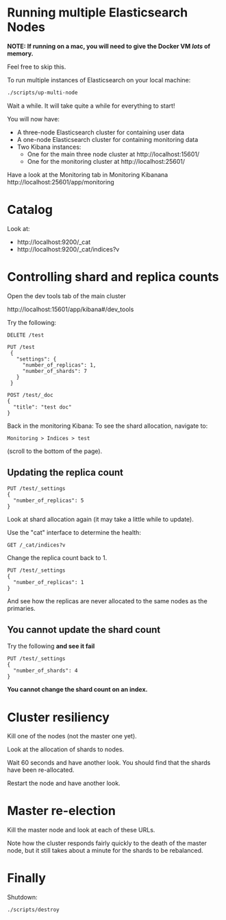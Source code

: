 
# Running multiple Elasticsearch Nodes

**NOTE: If running on a mac, you will need to give the Docker VM _lots_ of memory.**

Feel free to skip this.

To run multiple instances of Elasticsearch on your local machine:

```bash
./scripts/up-multi-node
```

Wait a while.  It will take quite a while for everything to start!

You will now have:

- A three-node Elasticsearch cluster for containing user data
- A one-node Elasticsearch cluster for containing monitoring data
- Two Kibana instances:
  - One for the main three node cluster at http://localhost:15601/
  - One for the monitoring cluster at http://localhost:25601/

Have a look at the Monitoring tab in Monitoring Kibanana 
http://localhost:25601/app/monitoring

# Catalog

Look at:

- http://localhost:9200/_cat
- http://localhost:9200/_cat/indices?v


# Controlling shard and replica counts

Open the dev tools tab of the main cluster

http://localhost:15601/app/kibana#/dev_tools

Try the following:

```
DELETE /test

PUT /test
 {
   "settings": {
     "number_of_replicas": 1,
     "number_of_shards": 7
   }
 }

POST /test/_doc
{
  "title": "test doc"
}
```

Back in the monitoring Kibana:
To see the shard allocation, navigate to:

`Monitoring > Indices > test`

(scroll to the bottom of the page).

## Updating the replica count

```
PUT /test/_settings
{
  "number_of_replicas": 5
}
```

Look at shard allocation again (it may take a little while to update).

Use the "cat" interface to determine the health:

```
GET /_cat/indices?v
```

Change the replica count back to 1.

```
PUT /test/_settings
{
  "number_of_replicas": 1
}
```

And see how the replicas are never allocated to the same nodes as the primaries.

## You cannot update the shard count

Try the following **and see it fail**

```
PUT /test/_settings
{
  "number_of_shards": 4
}
```

**You cannot change the shard count on an index.**


# Cluster resiliency

Kill one of the nodes (not the master one yet).

Look at the allocation of shards to nodes.

Wait 60 seconds and have another look.
You should find that the shards have been re-allocated.

Restart the node and have another look.


# Master re-election

Kill the master node and look at each of these URLs.

Note how the cluster responds fairly quickly to the death of the master node,
but it still takes about a minute for the shards to be rebalanced.


# Finally

Shutdown:

```
./scripts/destroy
```
